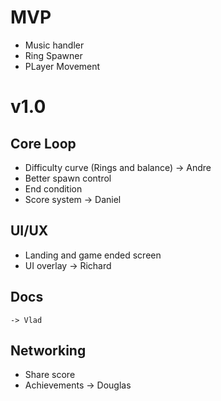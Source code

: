 # MVP
- Music handler
- Ring Spawner
- PLayer Movement

# v1.0
## Core Loop
- Difficulty curve (Rings and balance)
    -> Andre
- Better spawn control
- End condition
- Score system
    -> Daniel

## UI/UX
- Landing and game ended screen
- UI overlay
    -> Richard

## Docs
    -> Vlad

## Networking
- Share score
- Achievements
    -> Douglas